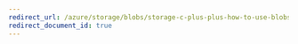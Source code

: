 ```yaml
---
redirect_url: /azure/storage/blobs/storage-c-plus-plus-how-to-use-blobs
redirect_document_id: true
---
```

